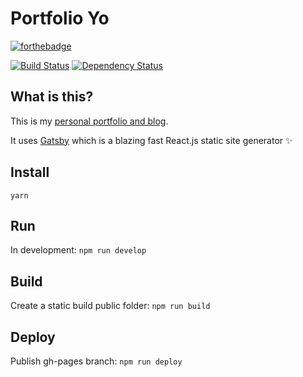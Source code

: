 # Portfolio Yo

[![forthebadge](http://forthebadge.com/images/badges/contains-cat-gifs.svg)](http://forthebadge.com)

[![Build Status](https://travis-ci.org/livingincircuits/portfolio.svg)](https://travis-ci.org/livingincircuits/portfolio)
[![Dependency Status](https://david-dm.org/livingincircuits/portfolio.svg)](https://david-dm.org/livingincircuits/portfolio)

## What is this?

This is my [personal portfolio and blog](http://www.livingincircuits.co.uk). 

It uses [Gatsby](https://github.com/gatsbyjs/gatsby) which is a blazing fast React.js static site generator :sparkles:

## Install
`yarn`

## Run
In development: `npm run develop`

## Build
Create a static build public folder: `npm run build`

## Deploy
Publish gh-pages branch: `npm run deploy`
